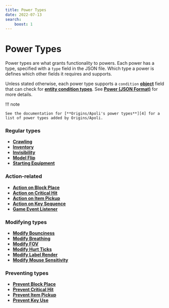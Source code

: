 ```yaml
---
title: Power Types
date: 2022-07-13
search:
    boost: 1
---
```


#   Power Types

Power types are what grants functionality to powers. Each power has a type, specified with a `type` field in the JSON file. Which type a power is defines which other fields it requires and supports.

Unless stated otherwise, each power type supports a `condition` [**object**][1] field that can check for [**entity condition types**][2]. See [**Power (JSON Format)**][3] for more details.

!!! note

    See the documentation for [**Origins/Apoli's power types**][4] for a list of power types added by Origins/Apoli.


### Regular types

* [**Crawling**](power_types/crawling.md)
* [**Inventory**](power_types/inventory.md)
* [**Invisibility**](power_types/invisibility.md)
* [**Model Flip**](power_types/model_flip.md)
* [**Starting Equipment**](power_types/starting_equipment.md)


### Action-related

* [**Action on Block Place**](power_types/action_on_block_place.md)
* [**Action on Critical Hit**](power_types/action_on_critical_hit.md)
* [**Action on Item Pickup**](power_types/action_on_item_pickup.md)
* [**Action on Key Sequence**](power_types/action_on_key_sequence.md)
* [**Game Event Listener**](power_types/game_event_listener.md)


### Modifying types

* [**Modify Bounciness**](power_types/modify_bounciness.md)
* [**Modify Breathing**](power_types/modify_breathing.md)
* [**Modify FOV**](power_types/modify_fov.md)
* [**Modify Hurt Ticks**](power_types/modify_hurt_ticks.md)
* [**Modify Label Render**](power_types/modify_label_render.md)
* [**Modify Mouse Sensitivity**](power_types/modify_mouse_sensitivity.md)


### Preventing types

* [**Prevent Block Place**](power_types/prevent_block_place.md)
* [**Prevent Critical Hit**](power_types/prevent_critical_hit.md)
* [**Prevent Item Pickup**](power_types/prevent_item_pickup.md)
* [**Prevent Key Use**](power_types/prevent_key_use.md)



[1]: https://origins.readthedocs.io/en/latest/types/data_types/object
[2]: entity_condition_types.md
[3]: https://origins.readthedocs.io/en/latest/json/power
[4]: https://origins.readthedocs.io/en/latest/types/power_types
